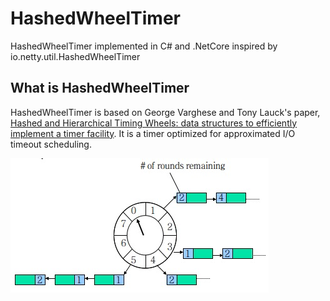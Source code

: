 # HashedWheelTimer
HashedWheelTimer implemented in C# and .NetCore inspired by io.netty.util.HashedWheelTimer

## What is HashedWheelTimer

HashedWheelTimer is based on George Varghese and Tony Lauck's paper, [Hashed and Hierarchical Timing Wheels: data structures to efficiently implement a timer facility](http://cseweb.ucsd.edu/users/varghese/PAPERS/twheel.ps.Z). It is a timer optimized for approximated I/O timeout scheduling.

![](./hwt.png)